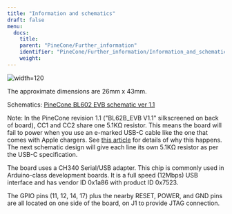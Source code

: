 ```yaml
---
title: "Information and schematics"
draft: false
menu:
  docs:
    title:
    parent: "PineCone/Further_information"
    identifier: "PineCone/Further_information/Information_and_schematics"
    weight: 
---
```


![width=120](/documentation/images/PADI-II_EVB.png)

The approximate dimensions are 26mm x 43mm.

Schematics: [PineCone BL602 EVB schematic ver 1.1](https://files.pine64.org/doc/Pinenut/Pine64%20BL602%20EVB%20Schematic%20ver%201.1.pdf)

Note: In the PineCone revision 1.1 ("BL62B_EVB V1.1" silkscreened on back of board), CC1 and CC2 share one 5.1KΩ resistor. This means the board will fail to power when you use an e-marked USB-C cable like the one that comes with Apple chargers. See [this article](https://medium.com/@leung.benson/how-to-design-a-proper-usb-c-power-sink-hint-not-the-way-raspberry-pi-4-did-it-f470d7a5910) for details of why this happens. The next schematic design will give each line its own 5.1KΩ resistor as per the USB-C specification.

The board uses a CH340 Serial/USB adapter. This chip is commonly used in Arduino-class development boards. It is a full speed (12Mbps) USB interface and has vendor ID 0x1a86 with product ID 0x7523.

The GPIO pins (11, 12, 14, 17) plus the nearby RESET, POWER, and GND pins are all located on one side of the board, on J1 to provide JTAG connection.
